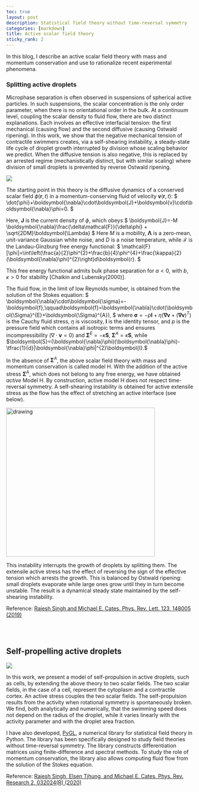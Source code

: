 ```yaml
---
toc: true
layout: post
description: Statistical field theory without time-reversal symmetry
categories: [markdown]
title: Active scalar field theory 
sticky_rank: 2
---
```


In this blog, I describe an active scalar field theory with mass and momentum conservation and use to rationalize recent experimental phenomena. 


### Splitting active droplets

Microphase separation is often observed in suspensions of spherical active particles. In such suspensions, the scalar concentration is the only order parameter, when there is no orientational order in the bulk. At a continuum level, coupling the scalar density to fluid flow, there are two distinct explanations. Each involves an effective interfacial tension: the first mechanical (causing flow) and the second diffusive (causing Ostwald ripening). In this work, we show that the negative mechanical tension of contractile swimmers creates, via a self-shearing instability, a steady-state life cycle of droplet growth interrupted by division whose scaling behavior we predict. When the diffusive tension is also negative, this is replaced by an arrested regime (mechanistically distinct, but with similar scaling) where division of small droplets is prevented by reverse Ostwald ripening.

![](https://raw.githubusercontent.com/rajeshrinet/pystokes-misc/master/gallery/droplets/ssi.gif)


The starting point in this theory is the diffusive dynamics of a conserved scalar field $\phi(\boldsymbol{r},t)$ in a momentum-conserving fluid of velocity $\boldsymbol{v}(\boldsymbol{r},t)$:
$
\dot{\phi}+\boldsymbol{\nabla}\cdot\boldsymbol{J}+\boldsymbol{v}\cdot\boldsymbol{\nabla}\phi=0.
$

Here, $\boldsymbol{J}$ is the current density of $\phi$, which obeys
$
\boldsymbol{J}=-M \boldsymbol{\nabla}\frac{\delta\mathcal{F}}{\delta\phi} + \sqrt{2DM}\boldsymbol{\Lambda}
$
Here $M$ is a mobility, $\boldsymbol{\Lambda}$ is a zero-mean, unit-variance Gaussian white noise, and $D$ is a noise temperature, while $\mathcal{F}$ is the Landau-Ginzburg free energy functional: 
$
\mathcal{F}[\phi]=\int\left(\frac{a}{2}\phi^{2}+\frac{b}{4}\phi^{4}+\frac{\kappa}{2}(\boldsymbol{\nabla}\phi)^{2}\right)d\boldsymbol{r}.
$

This free energy functional admits bulk phase separation for $a<0$, with $b,\kappa>0$ for stability [Chaikin and Lubensky(2000)].

The fluid flow, in the limit of low Reynolds number, is obtained from the solution of the Stokes equation:
$
\boldsymbol{\nabla}\cdot\boldsymbol{\sigma}=-\boldsymbol{f},\qquad\boldsymbol{f}=\boldsymbol{\nabla}\cdot(\boldsymbol{\Sigma}^{E}+\boldsymbol{\Sigma}^{A}),
$
where $\boldsymbol{\sigma}=-p\boldsymbol{I}+\eta(\boldsymbol{\nabla}\boldsymbol{v}+(\boldsymbol{\nabla}\boldsymbol{v})^{T})$ is the Cauchy fluid stress, $\eta$ is viscosity, $\boldsymbol{I}$ is the identity tensor, and $p$ is the pressure field which contains all isotropic terms and ensures incompressibility $(\nabla\cdot\boldsymbol{v}=0)$ and
$\boldsymbol{\Sigma}^{E}=-\kappa\boldsymbol{S}$, $\boldsymbol{\Sigma}^{A}=\tilde{\kappa}\boldsymbol{S}$, while $\boldsymbol{S}=(\boldsymbol{\nabla}\phi)(\boldsymbol{\nabla}\phi)-\tfrac{1}{d}|\boldsymbol{\nabla}\phi|^{2}\boldsymbol{I}.$

In the absence of $\boldsymbol{\Sigma}^{A}$, the above scalar field theory with mass and momentum conservation is called model H. With the addition of the active stress $\boldsymbol{\Sigma}^{A}$, which does not belong to any free energy, we have obtained $active$ Model H. By construction, active model H does not respect time-reversal symmetry. A self-shearing instability is obtained for active extensile stress as the flow has the effect of stretching an active interface (see below). 

<img src="https://raw.githubusercontent.com/rajeshrinet/pystokes-misc/master/gallery/droplets/active_stress.jpg" alt="drawing" width="400"/>

This instability interrupts the growth of droplets by splitting them. The extensile active stress has the effect of reversing the sign of the effective tension which arrests the growth. This is balanced by Ostwald ripening: small droplets evaporate while large ones grow until they in turn become unstable. The result is a dynamical steady state maintained by the self-shearing instability.


Reference: [Rajesh Singh and Michael E. Cates. Phys. Rev. Lett. 123, 148005 (2019)](https://doi.org/10.1103/PhysRevLett.123.148005)



<br/><br/>

## Self-propelling active droplets

![](https://raw.githubusercontent.com/rajeshrinet/pystokes-misc/master/gallery/droplets/ssb.jpg) 

In this work, we present a model of self-propulsion in active droplets, such as cells, by extending the above theory to two scalar fields. The two scalar fields, in the case of a cell, represent the cytoplasm and a contractile cortex. An active stress couples the two scalar fields. The self-propulsion results from the activity when rotational symmetry is spontaneously broken. We find, both analytically and numerically, that the swimming speed does not depend on the radius of the droplet, while it varies linearly with the activity parameter and with the droplet area fraction.

I have also developed, [PyGL](https://github.com/rajeshrinet/pygl), a numerical library for statistical field theory in Python. The library has been specifically designed to study field theories without time-reversal symmetry. The library constructs differentiation matrices using finite-difference and spectral methods. To study the role of momentum conservation, the library also allows computing fluid flow from the solution of the Stokes equation.

Reference: [Rajesh Singh, Elsen Tjhung, and Michael E. Cates. Phys. Rev. Research 2, 032024(R) (2020)](https://journals.aps.org/prresearch/abstract/10.1103/PhysRevResearch.2.032024)
